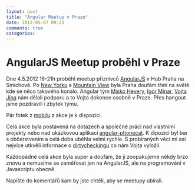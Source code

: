 ```yaml
---
layout: post
title: "Angular Meetup v Praze"
date: 2012-05-07 09:23
comments: true
categories: 
---
```


# AngularJS Meetup proběhl v Praze

Dne 4.5.2012 16-21h proběhl meetup přiznivců [AngularJS](http://www.angularjs.org) v Hub Praha na Smíchově. Po [New Yorku](http://www.meetup.com/AngularJS-NYC/events/63007142/) a [Mountain View](http://www.meetup.com/AngularJS-MTV/events/62918252/) byla Praha doufám třetí na světě kde se něco takového konalo. Angular tým [Misko Hevery](https://twitter.com/#!/mhevery), [Igor Minar](https://twitter.com/#!/IgorMinar/), [Vojta Jína](https://twitter.com/#!/vojtajina/) nám dělali podporu a to Vojta dokonce osobně v Praze. Přes hangout jsme pozdravili i zbytek týmu.

Pár fotek z [mobilu](https://plus.google.com/photos/113391188023467233438/albums/5738773000511139121) z akce je k dispozici. 

Celá akce byla postavená na dotazech a společné práci nad vlastními projekty nebo nad ukázkovou aplikací [angular-phonecat](http://docs.angularjs.org/tutorial/). K dipozici byl bar s občerstvením a celá doba uběhla velmi rychle. S probíraných věcí mi asi nejvíce utkvěli informace o [dirtycheckingu](http://stackoverflow.com/questions/9682092/databinding-in-angularjs) co nám Vojta vyložil.

Každopádně celá akce byla super a doufám, že ji zoopakujeme někdy brzo znovu a nemusíme se zaměřovat jen na AngularJS, ale na programování v Javascriptu obecně. 

Napište do komentářů kam by jste chtěli, aby se meetupy ubírali.

